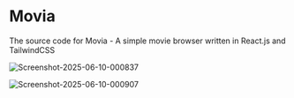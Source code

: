 # Movia
The source code for Movia - A simple movie browser written in React.js and TailwindCSS

![Screenshot-2025-06-10-000837](https://i.ibb.co/JF2t2bgj/Screenshot-2025-06-10-000837.png)

![Screenshot-2025-06-10-000907](https://i.ibb.co/7d0mx1Sq/Screenshot-2025-06-10-000907.png)
